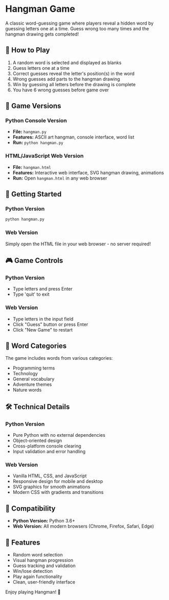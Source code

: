 # Hangman Game

A classic word-guessing game where players reveal a hidden word by guessing letters one at a time. Guess wrong too many times and the hangman drawing gets completed!

## 🎯 How to Play

1. A random word is selected and displayed as blanks
2. Guess letters one at a time
3. Correct guesses reveal the letter's position(s) in the word
4. Wrong guesses add parts to the hangman drawing
5. Win by guessing all letters before the drawing is complete
6. You have 6 wrong guesses before game over

## 📁 Game Versions

### Python Console Version
- **File:** `hangman.py`
- **Features:** ASCII art hangman, console interface, word list
- **Run:** `python hangman.py`

### HTML/JavaScript Web Version
- **File:** `hangman.html`
- **Features:** Interactive web interface, SVG hangman drawing, animations
- **Run:** Open `hangman.html` in any web browser

## 🚀 Getting Started

### Python Version
```bash
python hangman.py
```

### Web Version
Simply open the HTML file in your web browser - no server required!

## 🎮 Game Controls

### Python Version
- Type letters and press Enter
- Type 'quit' to exit

### Web Version
- Type letters in the input field
- Click "Guess" button or press Enter
- Click "New Game" to restart

## 📝 Word Categories

The game includes words from various categories:
- Programming terms
- Technology
- General vocabulary
- Adventure themes
- Nature words

## 🛠 Technical Details

### Python Version
- Pure Python with no external dependencies
- Object-oriented design
- Cross-platform console clearing
- Input validation and error handling

### Web Version
- Vanilla HTML, CSS, and JavaScript
- Responsive design for mobile and desktop
- SVG graphics for smooth animations
- Modern CSS with gradients and transitions

## 📱 Compatibility

- **Python Version:** Python 3.6+
- **Web Version:** All modern browsers (Chrome, Firefox, Safari, Edge)

## 🎨 Features

- Random word selection
- Visual hangman progression
- Guess tracking and validation
- Win/lose detection
- Play again functionality
- Clean, user-friendly interface

Enjoy playing Hangman! 🎉
